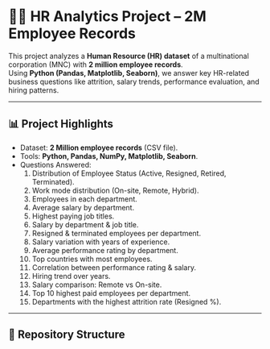 # 🧑‍💼 HR Analytics Project – 2M Employee Records  

This project analyzes a **Human Resource (HR) dataset** of a multinational corporation (MNC) with **2 million employee records**.  
Using **Python (Pandas, Matplotlib, Seaborn)**, we answer key HR-related business questions like attrition, salary trends, performance evaluation, and hiring patterns.  

---

## 📊 Project Highlights

- Dataset: **2 Million employee records** (CSV file).  
- Tools: **Python, Pandas, NumPy, Matplotlib, Seaborn**.  
- Questions Answered:
  1. Distribution of Employee Status (Active, Resigned, Retired, Terminated).  
  2. Work mode distribution (On-site, Remote, Hybrid).  
  3. Employees in each department.  
  4. Average salary by department.  
  5. Highest paying job titles.  
  6. Salary by department & job title.  
  7. Resigned & terminated employees per department.  
  8. Salary variation with years of experience.  
  9. Average performance rating by department.  
  10. Top countries with most employees.  
  11. Correlation between performance rating & salary.  
  12. Hiring trend over years.  
  13. Salary comparison: Remote vs On-site.  
  14. Top 10 highest paid employees per department.  
  15. Departments with the highest attrition rate (Resigned %).  

---

## 📂 Repository Structure
